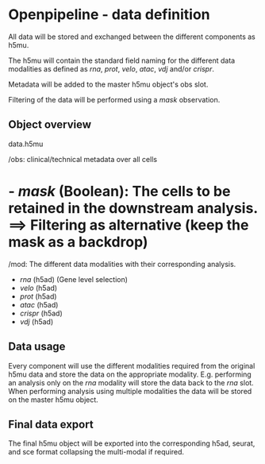 # Openpipeline - data definition

All data will be stored and exchanged between the different components as h5mu. 

The h5mu will contain the standard field naming for the different data modalities as defined as _rna_, _prot_, _velo_, _atac_, _vdj_ and/or _crispr_.

Metadata will be added to the master h5mu object's obs slot. 

Filtering of the data will be performed using a _mask_ observation. 


## Object overview

data.h5mu

/obs: clinical/technical metadata over all cells

# - _mask_ (Boolean): The cells to be retained in the downstream analysis. ==> Filtering as alternative (keep the mask as a backdrop)

/mod: The different data modalities with their corresponding analysis.

- _rna_ (h5ad) (Gene level selection)
- _velo_ (h5ad)
- _prot_ (h5ad)
- _atac_ (h5ad)
- _crispr_ (h5ad)
- _vdj_ (h5ad) 

## Data usage

Every component will use the different modalities required from the original h5mu data and store the data on the appropriate modality. E.g. performing an analysis only on the _rna_ modality will store the data back to the _rna_ slot. When performing analysis using multiple modalities the data will be stored on the master h5mu object. 

## Final data export

The final h5mu object will be exported into the corresponding h5ad, seurat, and sce format collapsing the multi-modal if required. 
